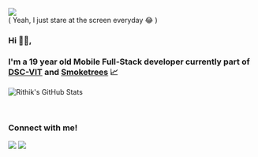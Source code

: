 <p>
  <img src="https://github.com/rithikjain/rithikjain/blob/master/code.gif"> 
  <br>
  ( Yeah, I just stare at the screen everyday 😂 )
</p>

### Hi 🙋‍♂️,
### I'm a 19 year old Mobile Full-Stack developer currently part of [DSC-VIT](https://github.com/GDGVIT) and [Smoketrees](https://github.com/smoke-trees) 📈

![Rithik's GitHub Stats](https://github-readme-stats.vercel.app/api?username=rithikjain)

<br>

### Connect with me!
[<img src="https://img.shields.io/badge/linkedin-%230077B5.svg?&style=for-the-badge&logo=linkedin&logoColor=white" />](https://www.linkedin.com/in/rithik-jain-710b3a199/) [<img src = "https://img.shields.io/badge/instagram-%23E4405F.svg?&style=for-the-badge&logo=instagram&logoColor=white">](https://www.instagram.com/d_drop_beatbox/)
